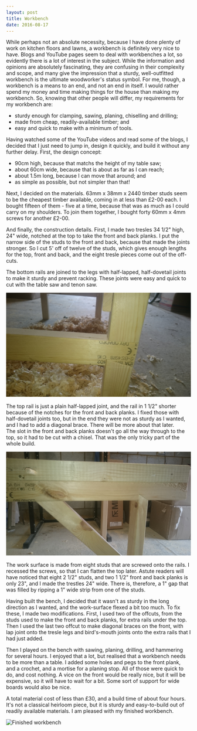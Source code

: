 ```yaml
---
layout: post
title: Workbench
date: 2016-08-17
---
```

While perhaps not an absolute necessity, because I have done plenty of work on kitchen floors and lawns,
a workbench is definitely very nice to have.  Blogs and YouTube pages seem to deal with workbenches a
lot, so evidently there is a lot of interest in the subject.  While the information and opinions are
absolutely fascinating, they are confusing in their complexity and scope, and many give the impression
that a sturdy, well-outfitted workbench is the ultimate woodworker's status symbol. For me, though, a 
workbench is a means to an end, and not an end in itself.  I would rather spend my money and time making 
things for the house than making my workbench.  So, knowing that other people will differ, my requirements 
for my workbench are:

* sturdy enough for clamping, sawing, planing, chiselling and drilling;
* made from cheap, readily-available timber; and
* easy and quick to make with a minimum of tools.

Having watched some of the YouTube videos and read some of the blogs, I decided that I just need to 
jump in, design it quickly, and build it without any further delay.  First, the design concept:

* 90cm high, because that matchs the height of my table saw;
* about 60cm wide, because that is about as far as I can reach; 
* about 1.5m long, because I can move that around; and
* as simple as possible, but not simpler than that!

Next, I decided on the materials.  63mm x 38mm x 2440 timber studs seem to be the cheapest timber 
available, coming in at less than £2-00 each. I bought fifteen of them - five at a time, because 
that was as much as I could carry on my shoulders.  To join them together, I bought forty 60mm x 
4mm screws for another £2-00.

And finally, the construction details.  First, I made two tresles 34 1/2" high, 24" wide, notched 
at the top to take the front and back planks.  I put the narrow side of the studs to the front and 
back, because that made the joints stronger.   So I cut 5' off of twelve of the studs, which gives 
enough lengths for the top, front and back, and the eight tresle pieces come out of the off-cuts. 

The bottom rails are joined to the legs with half-lapped, half-dovetail joints to make it sturdy and 
prevent racking. These joints were easy and quick to cut with the table saw and tenon saw.  

![Bottom rail joint](/assets/DSC_0183.JPG)

The top rail is just a plain half-lapped joint, and the rail in 1 1/2" shorter because of the notches
for the front and back planks.  I fixed those with half-dovetail joints too, but in the end they were
not as sturdy as I wanted, and I had to add a diagonal brace.  There will be more about that later.  
The slot in the front and back planks doesn't go all the way through to the top, so it had to be cut 
with a chisel.  That was the only tricky part of the whole build.

![Top of leg joint](/assets/DSC_0184.JPG)

The work surface is made from eight studs that are screwed onto the rails.  I recessed the screws, so 
that I can flatten the top later.  Astute readers will have noticed that eight 2 1/2" studs, and two 
1 1/2" front and back planks is only 23", and I made the trestles 24" wide.  There is, therefore, a 1" 
gap that was filled by ripping a 1" wide strip from one of the studs.  

Having built the bench, I decided that it wasn't as sturdy in the long direction as I wanted, and the
work-surface flexed a bit too much.  To fix these, I made two modifications.  First, I used two of 
the offcuts, from the studs used to make the front and back planks, for extra rails under the top.  
Then I used the last two offcut to make diagonal braces on the front, with lap joint onto the tresle 
legs and bird's-mouth joints onto the extra rails that I had just added.  

Then I played on the bench with sawing, planing, drilling, and hammering for several hours.  I enjoyed
that a lot, but realised that a workbench needs to be more than a table.  I added some holes and pegs 
to the front plank, and a crochet, and a mortise for a planing stop.  All of those were quick to do, 
and cost nothing.  A vice on the front would be really nice, but it will be expensive, so it will have
to wait for a bit.  Some sort of support for wide boards would also be nice.

A total material cost of less than £30, and a build time of about four hours.  It's not a classical 
heirloom piece, but it is sturdy and easy-to-build out of readily available materials.  I am pleased 
with my finished workbench.

![Finished workbench](/assets/DCS_0182.JPG)

